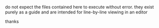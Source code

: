 do not expect the files contained here to execute without error. they exist purely as a guide and are intended for line-by-line viewing in an editor

thanks

